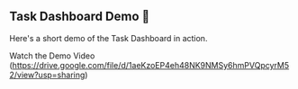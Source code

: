 ## Task Dashboard Demo 🎥

Here's a short demo of the Task Dashboard in action.

Watch the Demo Video (https://drive.google.com/file/d/1aeKzoEP4eh48NK9NMSy6hmPVQpcyrM52/view?usp=sharing)
